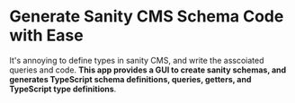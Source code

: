 # Generate Sanity CMS Schema Code with Ease

It's annoying to define types in sanity CMS, and write the asscoiated queries and code. **This app provides a GUI to create sanity schemas, and generates TypeScript schema definitions, queries, getters, and TypeScript type definitions**.
